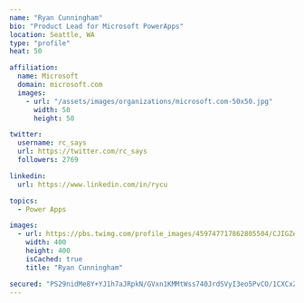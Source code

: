```yaml
---
name: "Ryan Cunningham"
bio: "Product Lead for Microsoft PowerApps"
location: Seattle, WA
type: "profile"
heat: 50

affiliation:
  name: Microsoft
  domain: microsoft.com
  images:
    - url: "/assets/images/organizations/microsoft.com-50x50.jpg"
      width: 50
      height: 50

twitter:
  username: rc_says
  url: https://twitter.com/rc_says
  followers: 2769

linkedin:
  url: https://www.linkedin.com/in/rycu

topics:
  - Power Apps

images:
  - url: https://pbs.twimg.com/profile_images/459747717862805504/CJIGZejd_400x400.png
    width: 400
    height: 400
    isCached: true
    title: "Ryan Cunningham"

secured: "PS29nidMe8Y+YJ1h7aJRpkN/GVxn1KMMtWss740JrdSVyI3eo5PvCO/1CXCxZniMWNJXer6zx3V0kUcKQx6ud/Pa9sEt9BjZP2jf0USrPgA0uN43oKgkL1ssohMqvYEU/dvZeWmYHoZYL8ezwQakvSefDqKTjRr2DCLNjkR6rbl/kbYsGuTuCJkby1lRTQAie5eGwPD8LTYVElL8M9UcQNP30R71M8MDb9h4NJsolOyfa5Vuc7Go0SPgQrOf4lSJm4l1o3PfPKy2Uf9a0RMY9+f4r7WyGQSTqjyDGBdSU28UlZXiHeW4TA5N0svmjUR2MkrAkFQRyd1Ni0r+7Lvs3GnZxRuqEQjOBjQ8LJIvfeSHbXWkH9Hj5QxjMCNnZ2Itw/jmqi6r4nNCMG6ObF57px7gLC9hvkhtnYBPY+3W6ow=;lE/88Kft1EXanZXDo99Xvg=="
---
```


